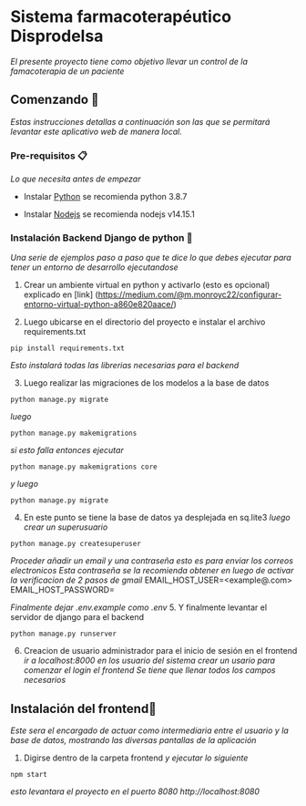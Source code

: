 # Sistema farmacoterapéutico Disprodelsa

_El presente proyecto tiene como objetivo llevar un control de la famacoterapia de un paciente_

## Comenzando 🚀

_Estas instrucciones detallas a continuación son las que se permitará levantar este aplicativo web de manera local._


### Pre-requisitos 📋

_Lo que necesita antes de empezar_


* Instalar [Python](https://www.python.org/) se recomienda python 3.8.7

* Instalar [Nodejs](https://nodejs.org/es/) se recomienda nodejs v14.15.1


### Instalación Backend Django de python 🔧

_Una serie de ejemplos paso a paso que te dice lo que debes ejecutar para tener un entorno de desarrollo ejecutandose_

1. Crear un ambiente virtual en python y activarlo (esto es opcional) explicado en [link] (https://medium.com/@m.monroyc22/configurar-entorno-virtual-python-a860e820aace/)

2. Luego ubicarse en el directorio del proyecto e instalar el archivo requirements.txt
```
pip install requirements.txt
```
_Esto instalará todas las librerias necesarias para el backend_

3. Luego realizar las migraciones de los modelos a la base de datos
```
python manage.py migrate
```
_luego_
```
python manage.py makemigrations
```

_si esto falla entonces ejecutar_
```
python manage.py makemigrations core
```
_y luego_
```
python manage.py migrate
```


4. En este punto se tiene la base de datos ya desplejada en sq.lite3
_luego crear un superusuario_

```
python manage.py createsuperuser
```

_Proceder añadir un email y una contraseña esto es para enviar los correos electronicos_
_Esta contraseña se la recomienda obtener en luego de activar la verificacion de 2 pasos de gmail_
EMAIL_HOST_USER=<example@.com>
EMAIL_HOST_PASSWORD=<password>

_Finalmente dejar .env.example como .env_
5. Y finalmente levantar el servidor de django para el backend
 ```
 python manage.py runserver
 ```
6. Creacion de usuario administrador para el inicio de sesión en el frontend
_ir a localhost:8000 en los usuario del sistema crear un usario para comenzar el login el frontend_
_Se tiene que llenar todos los campos necesarios_

## Instalación del frontend🔧
_Este sera el encargado de actuar como intermediaria entre el usuario y la base de datos, mostrando las diversas pantallas de la aplicación_
1. Digirse dentro de la carpeta frontend
_y ejecutar lo siguiente_
```
npm start
```
_esto levantara el proyecto en el puerto 8080 http://localhost:8080_
